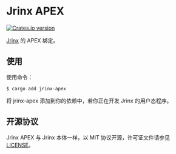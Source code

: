 # Jrinx APEX

[![Crates.io version](https://img.shields.io/crates/v/jrinx-apex.svg)](https://crates.io/crates/jrinx-apex)

[Jrinx](https://github.com/Jrinx/Jrinx-rs) 的 APEX 绑定。

## 使用

使用命令：

```console
$ cargo add jrinx-apex
```

将 jrinx-apex 添加到你的依赖中，若你正在开发 Jrinx 的用户态程序。

## 开源协议

Jrinx APEX 与 Jrinx 本体一样，以 MIT 协议开源，许可证文件请参见 [LICENSE](../LICENSE)。
